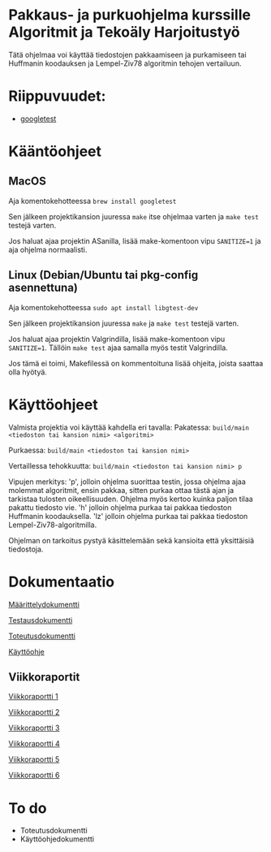 # Pakkaus- ja purkuohjelma kurssille Algoritmit ja Tekoäly Harjoitustyö

Tätä ohjelmaa voi käyttää tiedostojen pakkaamiseen ja purkamiseen tai Huffmanin koodauksen ja Lempel-Ziv78 algoritmin tehojen vertailuun.

# Riippuvuudet:
- [googletest](https://github.com/google/googletest)

# Kääntöohjeet
## MacOS
Aja komentokehotteessa ```brew install googletest```

Sen jälkeen projektikansion juuressa ```make``` itse ohjelmaa varten ja ```make test``` testejä varten.

Jos haluat ajaa projektin ASanilla, lisää make-komentoon vipu ```SANITIZE=1``` ja aja ohjelma normaalisti.

## Linux (Debian/Ubuntu tai pkg-config asennettuna)
Aja komentokehotteessa ```sudo apt install libgtest-dev```

Sen jälkeen projektikansion juuressa ```make``` ja ```make test``` testejä varten.

Jos haluat ajaa projektin Valgrindilla, lisää make-komentoon vipu ```SANITIZE=1```. Tällöin ```make test``` ajaa samalla myös testit Valgrindilla.

Jos tämä ei toimi, Makefilessä on kommentoituna lisää ohjeita, joista saattaa olla hyötyä.


# Käyttöohjeet
Valmista projektia voi käyttää kahdella eri tavalla:
Pakatessa:
```build/main <tiedoston tai kansion nimi> <algoritmi>```

Purkaessa:
```build/main <tiedoston tai kansion nimi>```

Vertaillessa tehokkuutta:
```build/main <tiedoston tai kansion nimi> p```

Vipujen merkitys:
'p', jolloin ohjelma suorittaa testin, jossa ohjelma ajaa molemmat algoritmit, ensin pakkaa, sitten purkaa ottaa tästä ajan ja tarkistaa
tulosten oikeellisuuden. Ohjelma myös kertoo kuinka paljon tilaa pakattu tiedosto vie.
'h' jolloin ohjelma purkaa tai pakkaa tiedoston Huffmanin koodauksella.
'lz' jolloin ohjelma purkaa tai pakkaa tiedoston Lempel-Ziv78-algoritmilla.

Ohjelman on tarkoitus pystyä käsittelemään sekä kansioita että yksittäisiä tiedostoja.

# Dokumentaatio

[Määrittelydokumentti](dokumentaatio/Määrittelydokumentti.md)

[Testausdokumentti](dokumentaatio/Testausdokumentti.md)

[Toteutusdokumentti](dokumentaatio/Toteutusdokumentti.md)

[Käyttöohje](dokumentaatio/Käyttöohje.md)


## Viikkoraportit

[Viikkoraportti 1](Viikkoraportit/Viikkoraportti1.md)

[Viikkoraportti 2](Viikkoraportit/Viikkoraportti2.md)

[Viikkoraportti 3](Viikkoraportit/Viikkoraportti3.md)

[Viikkoraportti 4](Viikkoraportit/Viikkoraportti4.md)

[Viikkoraportti 5](Viikkoraportit/Viikkoraportti5.md)

[Viikkoraportti 6](Viikkoraportit/Viikkoraportti6.md)

# To do

- Toteutusdokumentti
- Käyttöohjedokumentti
